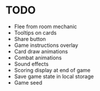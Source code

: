 # TODO

- Flee from room mechanic
- Tooltips on cards
- Share button
- Game instructions overlay
- Card draw animations
- Combat animations
- Sound effects
- Scoring display at end of game
- Save game state in local storage
- Game seed